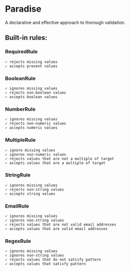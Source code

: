 # Paradise

A declarative and effective approach to thorough validation.

## Built-in rules:

### RequiredRule
    ✓ rejects missing values
    ✓ accepts present values

### BooleanRule
    ✓ ignores missing values
    ✓ rejects non-boolean values
    ✓ accepts boolean values  

### NumberRule
    ✓ ignores missing values
    ✓ rejects non-numeric values
    ✓ accepts numeric values

### MultipleRule
    ✓ ignore missing values
    ✓ ignores non-numeric values
    ✓ rejects values that are not a multiple of target
    ✓ accepts values that are a multiple of target

### StringRule
    ✓ ignores missing values
    ✓ rejects non-string values
    ✓ accepts string values

### EmailRule
    ✓ ignores missing values
    ✓ ignores non-string values
    ✓ rejects values that are not valid email addresses
    ✓ accepts values that are valid email addresses

### RegexRule
    ✓ ignores missing values
    ✓ ignores non-string values
    ✓ rejects values that do not satisfy pattern
    ✓ accepts values that satisfy pattern
